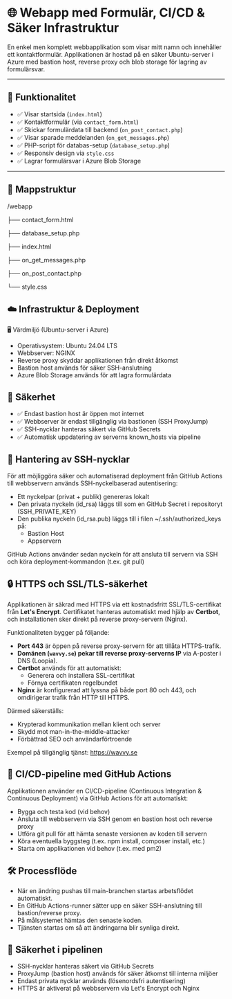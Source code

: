 # 🌐 Webapp med Formulär, CI/CD & Säker Infrastruktur

En enkel men komplett webbapplikation som visar mitt namn och innehåller ett kontaktformulär. Applikationen är hostad på en säker Ubuntu-server i Azure med bastion host, reverse proxy och blob storage för lagring av formulärsvar.

---

## 🧰 Funktionalitet

- ✅ Visar startsida (`index.html`)
- ✅ Kontaktformulär (via `contact_form.html`)
- ✅ Skickar formulärdata till backend (`on_post_contact.php`)
- ✅ Visar sparade meddelanden (`on_get_messages.php`)
- ✅ PHP-script för databas-setup (`database_setup.php`)
- ✅ Responsiv design via `style.css`
- ✅ Lagrar formulärsvar i Azure Blob Storage

---

## 📁 Mappstruktur

/webapp

├── contact_form.html

├── database_setup.php

├── index.html

├── on_get_messages.php

├── on_post_contact.php

└── style.css

## ☁️ Infrastruktur & Deployment

🖥️ Värdmiljö (Ubuntu-server i Azure)
- Operativsystem: Ubuntu 24.04 LTS
- Webbserver: NGINX
- Reverse proxy skyddar applikationen från direkt åtkomst
- Bastion host används för säker SSH-anslutning
- Azure Blob Storage används för att lagra formulärdata

## 🔐 Säkerhet

- ✅ Endast bastion host är öppen mot internet
- ✅ Webbserver är endast tillgänglig via bastionen (SSH ProxyJump)
- ✅ SSH-nycklar hanteras säkert via GitHub Secrets
- ✅ Automatisk uppdatering av serverns known_hosts via pipeline

## 🔐 Hantering av SSH-nycklar

För att möjliggöra säker och automatiserad deployment från GitHub Actions till webbservern används SSH-nyckelbaserad autentisering:
- Ett nyckelpar (privat + publik) genereras lokalt
- Den privata nyckeln (id_rsa) läggs till som en GitHub Secret i repositoryt (SSH_PRIVATE_KEY)
- Den publika nyckeln (id_rsa.pub) läggs till i filen ~/.ssh/authorized_keys på:
  - Bastion Host
  - Appservern

GitHub Actions använder sedan nyckeln för att ansluta till servern via SSH och köra deployment-kommandon (t.ex. git pull)

## 🔒 HTTPS och SSL/TLS-säkerhet

Applikationen är säkrad med HTTPS via ett kostnadsfritt SSL/TLS-certifikat från **Let's Encrypt**. Certifikatet hanteras automatiskt med hjälp av **Certbot**, och installationen sker direkt på reverse proxy-servern (Nginx).

Funktionaliteten bygger på följande:

- **Port 443** är öppen på reverse proxy-servern för att tillåta HTTPS-trafik.
- **Domänen (`wavvy.se`) pekar till reverse proxy-serverns IP** via A-poster i DNS (Loopia).
- **Certbot** används för att automatiskt:
  - Generera och installera SSL-certifikat
  - Förnya certifikaten regelbundet
- **Nginx** är konfigurerad att lyssna på både port 80 och 443, och omdirigerar trafik från HTTP till HTTPS.

Därmed säkerställs:
- Krypterad kommunikation mellan klient och server
- Skydd mot man-in-the-middle-attacker
- Förbättrad SEO och användarförtroende

Exempel på tillgänglig tjänst:
https://wavvy.se


## 🚀 CI/CD-pipeline med GitHub Actions

Applikationen använder en CI/CD-pipeline (Continuous Integration & Continuous Deployment) via GitHub Actions för att automatiskt:

- Bygga och testa kod (vid behov)
- Ansluta till webbservern via SSH genom en bastion host och reverse proxy
- Utföra git pull för att hämta senaste versionen av koden till servern
- Köra eventuella byggsteg (t.ex. npm install, composer install, etc.)
- Starta om applikationen vid behov (t.ex. med pm2)

## 🛠️ Processflöde

- När en ändring pushas till main-branchen startas arbetsflödet automatiskt.
- En GitHub Actions-runner sätter upp en säker SSH-anslutning till bastion/reverse proxy.
- På målsystemet hämtas den senaste koden.
- Tjänsten startas om så att ändringarna blir synliga direkt.

## 🔐 Säkerhet i pipelinen

- SSH-nycklar hanteras säkert via GitHub Secrets
- ProxyJump (bastion host) används för säker åtkomst till interna miljöer
- Endast privata nycklar används (lösenordsfri autentisering)
- HTTPS är aktiverat på webbservern via Let's Encrypt och Nginx